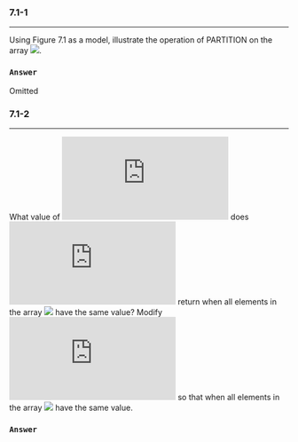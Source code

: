 ### 7.1-1 
***
Using Figure 7.1 as a model, illustrate the operation of PARTITION on the array ![](http://latex.codecogs.com/gif.latex?A\=\<13,19,9,5,12,8,7,4,21,2,6,11>).

### `Answer`
Omitted


### 7.1-2  
***
What value of ![](http://latex.codecogs.com/gif.latex?q) does ![](http://latex.codecogs.com/gif.latex?PARTITION) return when all elements in the array ![](http://latex.codecogs.com/gif.latex?A\left[p..\r\right]) have the same value? Modify ![](http://latex.codecogs.com/gif.latex?PARTITION) so that when all elements in the array ![](http://latex.codecogs.com/gif.latex?A\left[p..\r\right]) have the same value.

### `Answer`